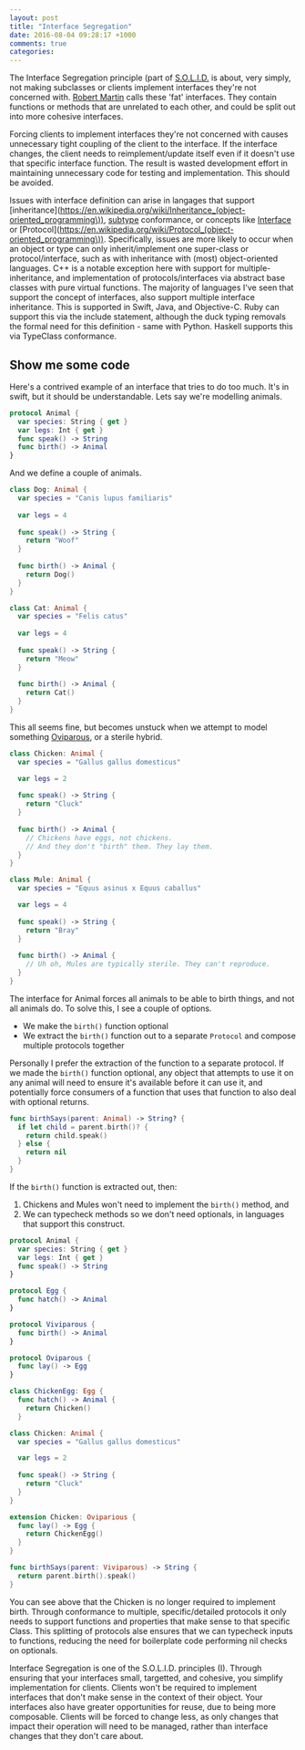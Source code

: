 ```yaml
---
layout: post
title: "Interface Segregation"
date: 2016-08-04 09:28:17 +1000
comments: true
categories: 
---
```

The Interface Segregation principle (part of [S.O.L.I.D.](https://en.wikipedia.org/wiki/SOLID_(object-oriented_design\))) is about, very simply, not making subclasses or clients implement interfaces they're not concerned with. [Robert Martin](https://drive.google.com/a/simplemachines.com.au/file/d/0BwhCYaYDn8EgOTViYjJhYzMtMzYxMC00MzFjLWJjMzYtOGJiMDc5N2JkYmJi/view) calls these 'fat' interfaces. They contain functions or methods that are unrelated to each other, and could be split out into more cohesive interfaces.

Forcing clients to implement interfaces they're not concerned with causes unnecessary tight coupling of the client to the interface. If the interface changes, the client needs to reimplement/update itself even if it doesn't use that specific interface function. The result is wasted development effort in maintaining unnecessary code for testing and implementation. This should be avoided.

Issues with interface definition can arise in langages that support [inheritance](https://en.wikipedia.org/wiki/Inheritance_(object-oriented_programming\)), [subtype](https://en.wikipedia.org/wiki/Subtyping) conformance, or concepts like [Interface](https://en.wikipedia.org/wiki/Interface_%28Java%29) or [Protocol](https://en.wikipedia.org/wiki/Protocol_(object-oriented_programming\)). Specifically, issues are more likely to occur when an object or type can only inherit/implement one super-class or protocol/interface, such as with inheritance with (most) object-oriented languages. C++ is a notable exception here with support for multiple-inheritance, and implementation of protocols/interfaces via abstract base classes with pure virtual functions. The majority of languages I've seen that support the concept of interfaces, also support multiple interface inheritance. This is supported in Swift, Java, and Objective-C. Ruby can support this via the include statement, although the duck typing removals the formal need for this definition - same with Python. Haskell supports this via TypeClass conformance.

## Show me some code

Here's a contrived example of an interface that tries to do too much. It's in swift, but it should be understandable. Lets say we're modelling animals.

```swift
protocol Animal {
  var species: String { get }
  var legs: Int { get }
  func speak() -> String
  func birth() -> Animal
}
```

And we define a couple of animals.

```swift
class Dog: Animal {
  var species = "Canis lupus familiaris"
  
  var legs = 4
  
  func speak() -> String {
    return "Woof"
  }
  
  func birth() -> Animal {
    return Dog()
  }
}

class Cat: Animal {
  var species = "Felis catus"
  
  var legs = 4
  
  func speak() -> String {
    return "Meow"
  }
  
  func birth() -> Animal {
    return Cat()
  }
}
```

This all seems fine, but becomes unstuck when we attempt to model something [Oviparous](https://en.wikipedia.org/wiki/Oviparity), or a sterile hybrid.

```swift
class Chicken: Animal {
  var species = "Gallus gallus domesticus"

  var legs = 2
  
  func speak() -> String {
    return "Cluck"
  }
  
  func birth() -> Animal {
    // Chickens have eggs, not chickens. 
    // And they don't "birth" them. They lay them.
  }
}

class Mule: Animal {
  var species = "Equus asinus x Equus caballus"

  var legs = 4
  
  func speak() -> String {
    return "Bray"
  }
  
  func birth() -> Animal {
    // Uh oh, Mules are typically sterile. They can't reproduce.
  }
}
```

The interface for Animal forces all animals to be able to birth things, and not all animals do. To solve this, I see a couple of options.

- We make the `birth()` function optional
- We extract the `birth()` function out to a separate `Protocol` and compose multiple protocols together

Personally I prefer the extraction of the function to a separate protocol. If we made the `birth()` function optional, any object that attempts to use it on any animal will need to ensure it's available before it can use it, and potentially force consumers of a function that uses that function to also deal with optional returns.

```swift
func birthSays(parent: Animal) -> String? {
  if let child = parent.birth()? {
    return child.speak()
  } else {
    return nil
  }
}
```

If the `birth()` function is extracted out, then:

1. Chickens and Mules won't need to implement the `birth()` method, and
2. We can typecheck methods so we don't need optionals, in languages that support this construct.

```swift
protocol Animal {
  var species: String { get }
  var legs: Int { get }
  func speak() -> String
}

protocol Egg {
  func hatch() -> Animal
}

protocol Viviparous {
  func birth() -> Animal
}

protocol Oviparous {
  func lay() -> Egg
}

class ChickenEgg: Egg {
  func hatch() -> Animal {
    return Chicken()
  }

class Chicken: Animal {
  var species = "Gallus gallus domesticus"

  var legs = 2
  
  func speak() -> String {
    return "Cluck"
  }
}

extension Chicken: Oviparious {
  func lay() -> Egg {
    return ChickenEgg()
  }
}

func birthSays(parent: Viviparous) -> String {
  return parent.birth().speak()
}
```

You can see above that the Chicken is no longer required to implement birth. Through conformance to multiple, specific/detailed protocols it only needs to support functions and properties that make sense to that specific Class. This splitting of protocols alse ensures that we can typecheck inputs to functions, reducing the need for boilerplate code performing nil checks on optionals.

Interface Segregation is one of the S.O.L.I.D. principles (I). Through ensuring that your interfaces small, targetted, and cohesive, you simplify implementation for clients. Clients won't be required to implement interfaces that don't make sense in the context of their object. Your interfaces also have greater opportunities for reuse, due to being more composable. Clients will be forced to change less, as only changes that impact their operation will need to be managed, rather than interface changes that they don't care about. 
